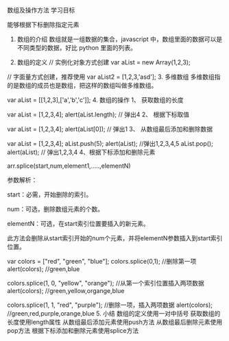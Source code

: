 数组及操作方法
学习目标

能够根据下标删除指定元素
1. 数组的介绍
数组就是一组数据的集合，javascript 中，数组里面的数据可以是不同类型的数据，好比 python 里面的列表。

2. 数组的定义
// 实例化对象方式创建
var aList = new Array(1,2,3);

// 字面量方式创建，推荐使用
var aList2 = [1,2,3,'asd'];
3. 多维数组
多维数组指的是数组的成员也是数组，把这样的数组叫做多维数组。

var aList = [[1,2,3],['a','b','c']];
4. 数组的操作
1、 获取数组的长度

var aList = [1,2,3,4];
alert(aList.length); // 弹出4
2、 根据下标取值

var aList = [1,2,3,4];
alert(aList[0]); // 弹出1
3、 从数组最后添加和删除数据

var aList = [1,2,3,4];
aList.push(5);
alert(aList); //弹出1,2,3,4,5
aList.pop();
alert(aList); // 弹出1,2,3,4
4、根据下标添加和删除元素

arr.splice(start,num,element1,.....,elementN)

参数解析：

start：必需，开始删除的索引。

num：可选，删除数组元素的个数。

elementN：可选，在start索引位置要插入的新元素。

此方法会删除从start索引开始的num个元素，并将elementN参数插入到start索引位置。

var colors = ["red", "green", "blue"];
colors.splice(0,1);  //删除第一项
alert(colors);  //green,blue

colors.splice(1, 0, "yellow", "orange");  //从第一个索引位置插入两项数据
alert(colors);  //green,yellow,organge,blue

colors.splice(1, 1, "red", "purple");  //删除一项，插入两项数据
alert(colors);  //green,red,purple,orange,blue
5. 小结
数组的定义使用一对中括号
获取数组的长度使用length属性
从数组最后添加元素使用push方法
从数组最后删除元素使用pop方法
根据下标添加和删除元素使用splice方法